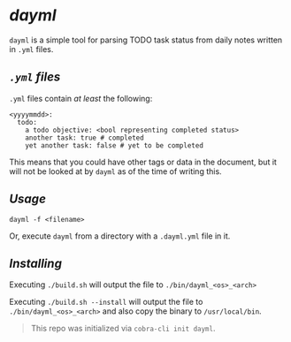 # *dayml*

`dayml` is a simple tool for parsing TODO task status from daily notes written in `.yml` files.

## *`.yml` files*
`.yml` files contain _at least_ the following:
```
<yyyymmdd>:
  todo:
    a todo objective: <bool representing completed status>
    another task: true # completed
    yet another task: false # yet to be completed
```
This means that you could have other tags or data in the document, but it will not be looked at by `dayml` as of the time of writing this.

## *Usage*
`dayml -f <filename>`

Or, execute `dayml` from a directory with a `.dayml.yml` file in it.

## *Installing*
Executing `./build.sh` will output the file to `./bin/dayml_<os>_<arch>`

Executing `./build.sh --install` will output the file to `./bin/dayml_<os>_<arch>` and also copy the binary to `/usr/local/bin`. 

> This repo was initialized via `cobra-cli init dayml`.